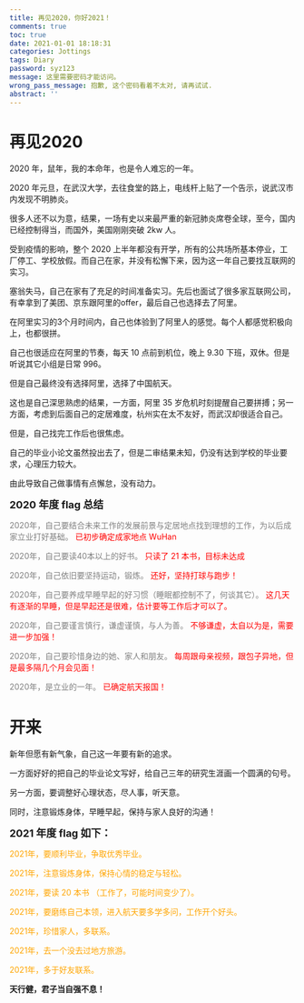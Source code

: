 ```yaml
---
title: 再见2020，你好2021！
comments: true
toc: true
date: 2021-01-01 18:18:31
categories: Jottings
tags: Diary
password: syz123
message: 这里需要密码才能访问。
wrong_pass_message: 抱歉, 这个密码看着不太对, 请再试试.
abstract: ''
---
```


# 再见2020

2020 年，鼠年，我的本命年，也是令人难忘的一年。

2020 年元旦，在武汉大学，去往食堂的路上，电线杆上贴了一个告示，说武汉市内发现不明肺炎。

很多人还不以为意，结果，一场有史以来最严重的新冠肺炎席卷全球，至今，国内已经控制得当，而国外，美国刚刚突破 2kw 人。

受到疫情的影响，整个 2020 上半年都没有开学，所有的公共场所基本停业，工厂停工、学校放假。而自己在家，并没有松懈下来，因为这一年自己要找互联网的实习。

塞翁失马，自己在家有了充足的时间准备实习。先后也面试了很多家互联网公司，有幸拿到了美团、京东跟阿里的offer，最后自己也选择去了阿里。

在阿里实习的3个月时间内，自己也体验到了阿里人的感觉。每个人都感觉积极向上，也都很拼。

自己也很适应在阿里的节奏，每天 10 点前到机位，晚上 9.30 下班，双休。但是听说其它小组是日常 996。

但是自己最终没有选择阿里，选择了中国航天。

这也是自己深思熟虑的结果，一方面，阿里 35 岁危机时刻提醒自己要拼搏；另一方面，考虑到后面自己的定居难度，杭州实在太不友好，而武汉却很适合自己。

但是，自己找完工作后也很焦虑。

自己的毕业小论文虽然投出去了，但是二审结果未知，仍没有达到学校的毕业要求，心理压力较大。

由此导致自己做事情有点懈怠，没有动力。

**<font size=4>2020 年度 flag 总结</font>**

<font color=gray>2020年，自己要结合未来工作的发展前景与定居地点找到理想的工作，为以后成家立业打好基础。</font>
<font color=red> 已初步确定成家地点 WuHan</font> 


<font color=gray>2020年，自己要读40本以上的好书。</font>
<font color=red> 只读了 21 本书，目标未达成</font> 

<font color=gray>2020年，自己依旧要坚持运动，锻炼。</font>
<font color=red> 还好，坚持打球与跑步！</font> 

<font color=gray>2020年，自己要养成早睡早起的好习惯（睡眠都控制不了，何谈其它）。</font>
<font color=red> 这几天有逐渐的早睡，但是早起还是很难，估计要等工作后才可以了。</font> 

<font color=gray>2020年，自己要谨言慎行，谦虚谨慎，与人为善。</font>
<font color=red> 不够谦虚，太自以为是，需要进一步加强！</font> 

<font color=gray>2020年，自己要珍惜身边的她、家人和朋友。</font>
<font color=red> 每周跟母亲视频，跟包子异地，但是最多隔几个月会见面！</font> 

<font color=gray>2020年，是立业的一年。</font>
<font color=red> 已确定航天报国！</font> 


# 开来

新年但愿有新气象，自己这一年要有新的追求。

一方面好好的把自己的毕业论文写好，给自己三年的研究生涯画一个圆满的句号。

另一方面，要调整好心理状态，尽人事，听天意。

同时，注意锻炼身体，早睡早起，保持与家人良好的沟通！

**<font size=4>2021 年度 flag 如下：</font>**

<font color=orange>

2021年，要顺利毕业，争取优秀毕业。

2021年，注意锻炼身体，保持心情的稳定与轻松。

2021年，要读 20 本书 （工作了，可能时间变少了）。

2021年，要磨练自己本领，进入航天要多学多问，工作开个好头。

2021年，珍惜家人，多联系。

2021年，去一个没去过地方旅游。

2021年，多于好友联系。
</font>

**天行健，君子当自强不息！**